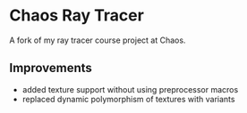# Chaos Ray Tracer
A fork of my ray tracer course project at Chaos. 
## Improvements
- added texture support without using preprocessor macros
- replaced dynamic polymorphism of textures with variants
